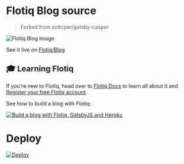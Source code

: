 # Flotiq Blog source

> Forked from scttcper/gatsby-casper

![Flotiq Blog Image](https://github.com/flotiq/flotiq-blog/raw/master/flotiq-blog-home.png)

See it live on [Flotiq/Blog](https://flotiq.com/blog/)

## 🎓 Learning Flotiq

If you're new to Flotiq, head over to [Flotiq Docs](https://flotiq.com/docs) to learn all about it and [Register your free Flotiq account](https://editor.flotiq.com/register.html).

See how to build a blog with Flotiq:

[![Build a blog with Flotiq, GatsbyJS and Heroku](https://img.youtube.com/vi/hz3RK5qqhrQ/0.jpg)](https://www.youtube.com/watch?v=hz3RK5qqhrQ)


# Deploy

[![Deploy](https://www.herokucdn.com/deploy/button.svg)](https://heroku.com/deploy?template=https://github.com/flotiq/flotiq-blog)
